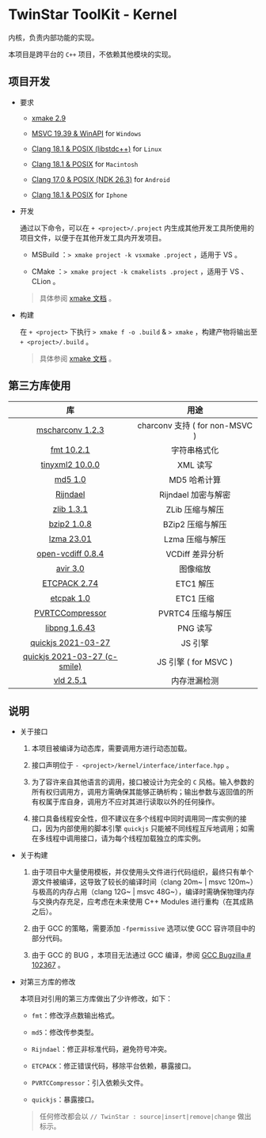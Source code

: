 # TwinStar ToolKit - Kernel

内核，负责内部功能的实现。

本项目是跨平台的 `C++` 项目，不依赖其他模块的实现。

## 项目开发

* 要求
	
	* [xmake 2.9](https://xmake.io/#/)
	
	* [MSVC 19.39 & WinAPI](https://visualstudio.microsoft.com/downloads/) for `Windows`
	
	* [Clang 18.1 & POSIX (libstdc++)](https://llvm.org/) for `Linux`
	
	* [Clang 18.1 & POSIX](https://llvm.org/) for `Macintosh`
	
	* [Clang 17.0 & POSIX (NDK 26.3)](https://developer.android.com/ndk/downloads) for `Android`
	
	* [Clang 18.1 & POSIX](https://llvm.org/) for `Iphone`

* 开发
	
	通过以下命令，可以在 `+ <project>/.project` 内生成其他开发工具所使用的项目文件，以便于在其他开发工具内开发项目。
	
	* MSBuild ：`> xmake project -k vsxmake .project` ，适用于 VS 。
	
	* CMake ：`> xmake project -k cmakelists .project` ，适用于 VS 、CLion 。
	
	> 具体参阅 [xmake 文档](https://xmake.io/#/plugin/builtin_plugins?id=generate-ide-project-files) 。

* 构建
	
	在 `+ <project>` 下执行 `> xmake f -o .build` & `> xmake` ，构建产物将输出至 `+ <project>/.build` 。
	
	> 具体参阅 [xmake 文档](https://xmake.io/#/) 。

## 第三方库使用

| 库                                                                         | 用途                           |
|:--------------------------------------------------------------------------:|:------------------------------:|
| [mscharconv 1.2.3](https://github.com/iboB/mscharconv)                     | charconv 支持 ( for non-MSVC ) |
| [fmt 10.2.1](https://github.com/fmtlib/fmt)                                | 字符串格式化                   |
| [tinyxml2 10.0.0](https://github.com/leethomason/tinyxml2)                 | XML 读写                       |
| [md5 1.0](https://github.com/JieweiWei/md5)                                | MD5 哈希计算                   |
| [Rijndael](#)                                                              | Rijndael 加密与解密            |
| [zlib 1.3.1](https://github.com/madler/zlib)                               | ZLib 压缩与解压                |
| [bzip2 1.0.8](https://sourceware.org/bzip2/)                               | BZip2 压缩与解压               |
| [lzma 23.01](https://www.7-zip.org/sdk.html)                               | Lzma 压缩与解压                |
| [open-vcdiff 0.8.4](https://github.com/google/open-vcdiff)                 | VCDiff 差异分析                |
| [avir 3.0](https://github.com/avaneev/avir)                                | 图像缩放                       |
| [ETCPACK 2.74](https://github.com/Ericsson/ETCPACK)                        | ETC1 解压                      |
| [etcpak 1.0](https://github.com/wolfpld/etcpak)                            | ETC1 压缩                      |
| [PVRTCCompressor](https://github.com/brenwill/PVRTCCompressor)             | PVRTC4 压缩与解压              |
| [libpng 1.6.43](https://github.com/pnggroup/libpng)                        | PNG 读写                       |
| [quickjs 2021-03-27](https://github.com/bellard/quickjs)                   | JS 引擎                        |
| [quickjs 2021-03-27 (c-smile)](https://github.com/c-smile/quickjspp)       | JS 引擎 ( for MSVC )           |
| [vld 2.5.1](https://github.com/KindDragon/vld)                             | 内存泄漏检测                   |

## 说明

* 关于接口
	
	1. 本项目被编译为动态库，需要调用方进行动态加载。
	
	2. 接口声明位于 `- <project>/kernel/interface/interface.hpp` 。
	
	3. 为了容许来自其他语言的调用，接口被设计为完全的 `C` 风格。输入参数的所有权归调用方，调用方需确保其能够正确析构；输出参数与返回值的所有权属于库自身，调用方不应对其进行读取以外的任何操作。
	
	4. 接口具备线程安全性，但不建议在多个线程中同时调用同一库实例的接口，因为内部使用的脚本引擎 `quickjs` 只能被不同线程互斥地调用；如需在多线程中调用接口，请为每个线程加载独立的库实例。

* 关于构建
	
	1. 由于项目中大量使用模板，并仅使用头文件进行代码组织，最终只有单个源文件被编译，这导致了较长的编译时间（clang 20m~ | msvc 120m~）与极高的内存占用（clang 12G~ | msvc 48G~），编译时需确保物理内存与交换内存充足，应考虑在未来使用 C++ Modules 进行重构（在其成熟之后）。
	
	2. 由于 GCC 的策略，需要添加 `-fpermissive` 选项以使 GCC 容许项目中的部分代码。
	
	3. 由于 GCC 的 BUG ，本项目无法通过 GCC 编译，参阅 [GCC Bugzilla # 102367](https://gcc.gnu.org/bugzilla/show_bug.cgi?id=102367) 。

* 对第三方库的修改
	
	本项目对引用的第三方库做出了少许修改，如下：
	
	* `fmt`：修改浮点数输出格式。
	
	* `md5`：修改传参类型。
	
	* `Rijndael`：修正非标准代码，避免符号冲突。
	
	* `ETCPACK`：修正错误代码，移除平台依赖，暴露接口。
	
	* `PVRTCCompressor`：引入依赖头文件。
	
	* `quickjs`：暴露接口。
	
	> 任何修改都会以 `// TwinStar : source|insert|remove|change` 做出标示。
